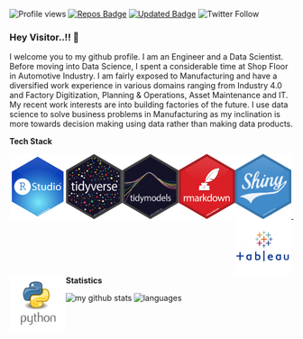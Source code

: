 ![Profile views](https://gpvc.arturio.dev/grvsrm)
[![Repos Badge](https://badges.pufler.dev/repos/grvsrm)](https://badges.pufler.dev)
[![Updated Badge](https://badges.pufler.dev/updated/grvsrm/grvsrm)](https://badges.pufler.dev)
![Twitter Follow](https://img.shields.io/twitter/follow/GRStats?label=gaurav&style=social)

### Hey Visitor..!! 👋
I welcome you to my github profile. I am an Engineer and a Data Scientist. Before moving into Data Science, I spent a considerable time at Shop Floor in Automotive Industry. I am fairly exposed to Manufacturing and have a diversified work experience in various domains ranging from Industry 4.0 and Factory Digitization, Planning & Operations, Asset Maintenance and IT. My recent work interests are into building factories of the future. I use data science to solve business problems in Manufacturing as my inclination is more towards decision making using data rather than making data products.

<b>Tech Stack</b>

<img align="left" width="100px" src="https://github.com/grvsrm/grvsrm/blob/master/hex-rstudio.png" />  
<img align="left" width="100px" src="https://github.com/grvsrm/grvsrm/blob/master/hex-tidyverse.png" />  
<img align="left" width="100px" src="https://github.com/grvsrm/grvsrm/blob/master/hex-tidymodels.png" />  
<img align="left" width="100px" src="https://github.com/grvsrm/grvsrm/blob/master/hex-rmarkdown.png" />  
<img align="left" width="100px" src="https://github.com/grvsrm/grvsrm/blob/master/hex-shiny.png" />  
<img align="left" width="100px" src="https://github.com/grvsrm/grvsrm/blob/master/Tableau-Logo.jpg" />  
<img align="left" width="100px" src="https://github.com/grvsrm/grvsrm/blob/master/python.png" />  
<br>
<br/>
<br>
<br>
<br/>
<br>




<hr>
<strong>Statistics</strong>
<br>
<!-- My GitHub stats with buefy theme ❤️ -->
<p align="left">
<img src="https://github-readme-stats.vercel.app/api?username=grvsrm&show_icons=true&theme=buefy" alt="my github stats" width="420"/>&nbsp;<img src="https://github-readme-stats.vercel.app/api/top-langs/?username=grvsrm&layout=compact&theme=buefy" alt="languages" height="165">
</p>


</details>
<!--
**grvsrm/grvsrm** is a ✨ _special_ ✨ repository because its `README.md` (this file) appears on your GitHub profile.

Here are some ideas to get you started:

- 🔭 I’m currently working on ...
- 🌱 I’m currently learning ...
- 👯 I’m looking to collaborate on ...
- 🤔 I’m looking for help with ...
- 💬 Ask me about ...
- 📫 How to reach me: ...
- 😄 Pronouns: ...
- ⚡ Fun fact: ...
-->
